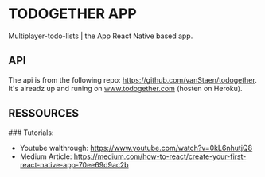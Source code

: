 # TODOGETHER APP

Multiplayer-todo-lists | the App
React Native based app.

## API

The api is from the following repo: https://github.com/vanStaen/todogether. It's alreadz up and runing on www.todogether.com (hosten on Heroku). 

## RESSOURCES

### Tutorials:

- Youtube walthrough: https://www.youtube.com/watch?v=0kL6nhutjQ8
- Medium Article: https://medium.com/how-to-react/create-your-first-react-native-app-70ee69d9ac2b